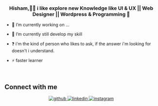 ### <div align="center">Hisham,👨‍💻 i like explore new Knowledge like  UI & UX || Web Designer || Wordpress & Programming 🚀</div>  
  

- 🔭 I’m currently working on ...  
  

- 🌱 I’m currently still develop my skill 
  

- ❓ i'm the kind of person who likes to ask, if the answer i'm looking for doesn't i understand.
  

- ⚡ faster learner  
  

<br/>  

## Connect with me  
<div align="center">
<a href="https://github.com/hishammohamad" target="_blank">
<img src=https://img.shields.io/badge/github-%2324292e.svg?&style=for-the-badge&logo=github&logoColor=white alt=github style="margin-bottom: 5px;" />
</a>
<a href="https://linkedin.com/in/HISHAMMOHAMAD" target="_blank">
<img src=https://img.shields.io/badge/linkedin-%231E77B5.svg?&style=for-the-badge&logo=linkedin&logoColor=white alt=linkedin style="margin-bottom: 5px;" />
</a>
<a href="https://instagram.com/samhishamsam" target="_blank">
<img src=https://img.shields.io/badge/instagram-%23000000.svg?&style=for-the-badge&logo=instagram&logoColor=white alt=instagram style="margin-bottom: 5px;" />
</a>  
</div>  
